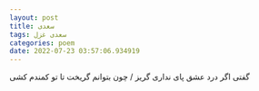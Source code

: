 ```yaml
---
layout: post
title: سعدی
tags: سعدی غزل
categories: poem
date: 2022-07-23 03:57:06.934919
---
```


گفتی اگر درد عشق پای نداری گریز / چون بتوانم گریخت تا تو کمندم کشی